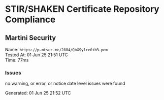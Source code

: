 # STIR/SHAKEN Certificate Repository Compliance

## Martini Security

Name: `https://p.mtsec.me/2884/QbXSylre0ib3.pem`\
Tested At: 01 Jun 25 21:51 UTC\
Time: 77ms

### Issues

no warning, or error, or notice date level issues were found

Generated: 01 Jun 25 21:52 UTC